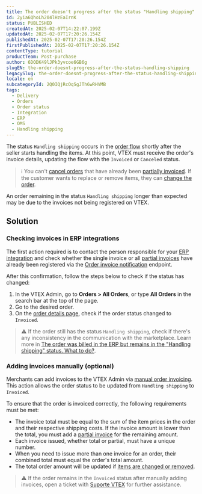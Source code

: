 ```yaml
---
title: The order doesn't progress after the status "Handling shipping"
id: 2yia6QhoLh204lHzEaIrnK
status: PUBLISHED
createdAt: 2025-02-07T14:22:07.199Z
updatedAt: 2025-02-07T17:20:26.154Z
publishedAt: 2025-02-07T17:20:26.154Z
firstPublishedAt: 2025-02-07T17:20:26.154Z
contentType: tutorial
productTeam: Post-purchase
author: 6DODK49lJPk3yvcoe6GB6g
slugEN: the-order-doesnt-progress-after-the-status-handling-shipping
legacySlug: the-order-doesnt-progress-after-the-status-handling-shipping
locale: en
subcategoryId: 2Q0IQjRcOqSgJTh6wRHVMB
tags:
  - Delivery
  - Orders
  - Order status
  - Integration
  - ERP
  - OMS
  - Handling shipping
---
```


The status `Handling shipping` occurs in the [order flow](/pt/tutorial/order-flow-on-the-oms--tutorials_196#fluxo-do-seller) shortly after the seller starts handling the items. At this point, VTEX must receive the order's invoice details, updating the flow with the `Invoiced` or `Canceled` status.

> ℹ️ You can't [cancel orders](/en/tutorial/canceling-orders--tutorials_186) that have already been [partially invoiced](/en/tracks/orders--2xkTisx4SXOWXQel8Jg8sa/q9GPspTb9cHlMeAZfdEUe). If the customer wants to replace or remove items, they can [change the order](/en/tutorial/changing-items-from-a-complete-order--tutorials_190).

An order remaining in the status `Handling shipping` longer than expected may be due to the invoices not being registered on VTEX.

## Solution

### Checking invoices in ERP integrations

The first action required is to contact the person responsible for your [ERP integration](https://developers.vtex.com/docs/guides/erp-integration-guide) and check whether the single invoice or all [partial invoices](/en/tracks/orders--2xkTisx4SXOWXQel8Jg8sa/q9GPspTb9cHlMeAZfdEUe) have already been registered via the [Order invoice notification](https://developers.vtex.com/docs/api-reference/orders-api#post-/api/oms/pvt/orders/-orderId-/invoice) endpoint.

After this confirmation, follow the steps below to check if the status has changed:

1. In the VTEX Admin, go to __Orders > All Orders__, or type __All Orders__ in the search bar at the top of the page.
2. Go to the desired order.
3. On the [order details page](/en/tutorial/order-details-page--2Y75n54Cc9VizrlG1N6ZNl), check if the order status changed to `Invoiced`.

> ⚠️ If the order still has the status `Handling shipping`, check if there's any inconsistency in the communication with the marketplace. Learn more in [The order was billed in the ERP but remains in the "Handling shipping" status. What to do?](/en/faq/the-order-was-billed-in-the-erp-but-remains-in-the-preparing-delivery-status--4szpXviNMAkwOe2cCiMiMe).

### Adding invoices manually (optional)

Merchants can add invoices to the VTEX Admin via [manual order invoicing](/en/tutorial/how-to-manually-invoice-an-order--7p1h852V5t54KyscpgxE2v). This action allows the order status to be updated from `Handling shipping` to `Invoiced`.

To ensure that the order is invoiced correctly, the following requirements must be met:

- The invoice total must be equal to the sum of the item prices in the order and their respective shipping costs. If the invoice amount is lower than the total, you must add a [partial invoice](/pt/tracks/pedidos--2xkTisx4SXOWXQel8Jg8sa/q9GPspTb9cHlMeAZfdEUe) for the remaining amount.
- Each invoice issued, whether total or partial, must have a unique number.
- When you need to issue more than one invoice for an order, their combined total must equal the order's total amount.
- The total order amount will be updated if [items are changed or removed](/pt/tutorial/alteracao-de-itens-de-um-pedido-finalizado--tutorials_190).

> ⚠️ If the order remains in the `Invoiced` status after manually adding invoices, open a ticket with [Suporte VTEX](https://help.vtex.com/en/support) for further assistance.
